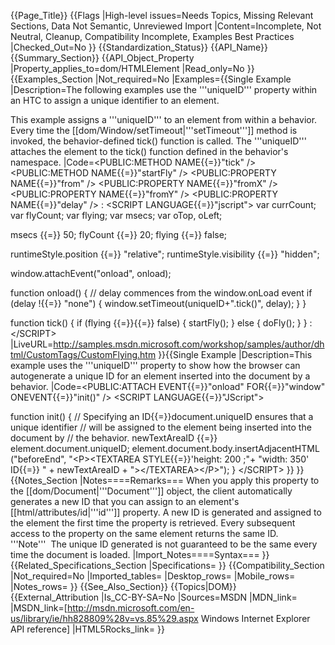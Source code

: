 {{Page_Title}}
{{Flags
|High-level issues=Needs Topics, Missing Relevant Sections, Data Not Semantic, Unreviewed Import
|Content=Incomplete, Not Neutral, Cleanup, Compatibility Incomplete, Examples Best Practices
|Checked_Out=No
}}
{{Standardization_Status}}
{{API_Name}}
{{Summary_Section}}
{{API_Object_Property
|Property_applies_to=dom/HTMLElement
|Read_only=No
}}
{{Examples_Section
|Not_required=No
|Examples={{Single Example
|Description=The following examples use the '''uniqueID''' property within an HTC to assign a unique identifier to an element.

This example assigns a '''uniqueID''' to an element from within a behavior. Every time the [[dom/Window/setTimeout|'''setTimeout''']] method is invoked, the behavior-defined tick() function is called. The '''uniqueID''' attaches the element to the tick() function defined in the behavior's namespace.
|Code=&lt;PUBLIC:METHOD NAME{{=}}"tick" /&gt;
&lt;PUBLIC:METHOD NAME{{=}}"startFly" /&gt;
&lt;PUBLIC:PROPERTY NAME{{=}}"from" /&gt;
&lt;PUBLIC:PROPERTY NAME{{=}}"fromX" /&gt;
&lt;PUBLIC:PROPERTY NAME{{=}}"fromY" /&gt;
&lt;PUBLIC:PROPERTY NAME{{=}}"delay" /&gt;
:
&lt;SCRIPT LANGUAGE{{=}}"jscript"&gt;
var currCount;
var flyCount;
var flying;
var msecs;
var oTop, oLeft;

msecs {{=}} 50;
flyCount {{=}} 20;
flying {{=}} false;

runtimeStyle.position {{=}} "relative";
runtimeStyle.visibility {{=}} "hidden";

window.attachEvent("onload", onload);

function onload()
{
  // delay commences from the window.onLoad event
  if (delay !{{=}} "none")
  {
     window.setTimeout(uniqueID+".tick()", delay);
  }
}

function tick()
{
   if (flying {{=}}{{=}} false)
   {
      startFly();
   }
   else
   {
      doFly();
   }
}
:
&lt;/SCRIPT&gt;
|LiveURL=http://samples.msdn.microsoft.com/workshop/samples/author/dhtml/CustomTags/CustomFlying.htm
}}{{Single Example
|Description=This example uses the '''uniqueID''' property to show how the browser can autogenerate a unique ID for an element inserted into the document by a behavior.
|Code=&lt;PUBLIC:ATTACH EVENT{{=}}"onload" FOR{{=}}"window" ONEVENT{{=}}"init()" /&gt;
&lt;SCRIPT LANGUAGE{{=}}"JScript"&gt;

function init()
{
   // Specifying an ID{{=}}document.uniqueID ensures that a unique identifier
   // will be assigned to the element being inserted into the document by
   // the behavior.
   newTextAreaID {{=}} element.document.uniqueID;
   element.document.body.insertAdjacentHTML ("beforeEnd",
    "&lt;P&gt;&lt;TEXTAREA STYLE{{=}}'height: 200 ;"+
    "width: 350' ID{{=}} " + newTextAreaID + "&gt;&lt;/TEXTAREA&gt;&lt;/P&gt;");
}
&lt;/SCRIPT&gt;
}}
}}
{{Notes_Section
|Notes====Remarks===
When you apply this property to the [[dom/Document|'''Document''']] object, the client automatically generates a new ID that you can assign to an element's [[html/attributes/id|'''id''']] property.
A new ID is generated and assigned to the element the first time the property is retrieved. Every subsequent access to the property on the same element returns the same ID.
'''Note'''  The unique ID generated is not guaranteed to be the same every time the document is loaded.
|Import_Notes====Syntax===
}}
{{Related_Specifications_Section
|Specifications=
}}
{{Compatibility_Section
|Not_required=No
|Imported_tables=
|Desktop_rows=
|Mobile_rows=
|Notes_rows=
}}
{{See_Also_Section}}
{{Topics|DOM}}
{{External_Attribution
|Is_CC-BY-SA=No
|Sources=MSDN
|MDN_link=
|MSDN_link=[http://msdn.microsoft.com/en-us/library/ie/hh828809%28v=vs.85%29.aspx Windows Internet Explorer API reference]
|HTML5Rocks_link=
}}